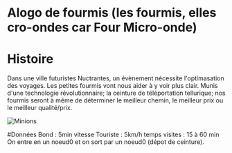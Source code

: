 Alogo de fourmis (les fourmis, elles cro-ondes car Four Micro-onde)
==
# Histoire
Dans une ville futuristes Nuctrantes, un évènement nécessite l'optimasation des voyages. Les petites fourmis vont nous aider à y voir plus clair. Munis d'une technologie révolutionnaire; la ceinture de téléportation tellurique; nos fourmis seront à même de déterminer le meilleur chemin, le meilleur prix ou le meilleur qualité/prix. 

![Minions](http://media.giphy.com/media/mikVwhc0ntV0k/giphy.gif  "Minions")

#Données
Bond : 5min
vitesse Touriste : 5km/h
temps visites : 15 à 60 min
On entre en un noeud0 et on sort par un noeud0 (dépot de ceinture).
